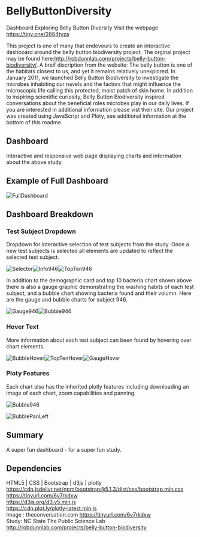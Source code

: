 # BellyButtonDiversity
Dashboard Exploring Belly Button Diversity
Visit the webpage https://tiny.one/2664tyza


This project is one of many that endevours to create an interactive dashboard around the belly button biodiversity project. The orginal project may be found here:http://robdunnlab.com/projects/belly-button-biodiversity/. A breif discription from the website: The belly button is one of the habitats closest to us, and yet it remains relatively unexplored. In January 2011, we launched Belly Button Biodiversity to investigate the microbes inhabiting our navels and the factors that might influence the microscopic life calling this protected, moist patch of skin home. In addition to inspiring scientific curiosity, Belly Button Biodiversity inspired conversations about the beneficial roles microbes play in our daily lives. If you are interested in additional information please vist their site. Our project was created using JavaScript and Ploty, see additional information at the bottom of this readme. 

## Dashboard

Interactive and responsive web page displaying charts and information about the above study.

## Example of Full Dashboard
![FullDashboard](https://user-images.githubusercontent.com/98897041/174480551-fcbf77ac-8e34-4da5-8eba-153ccbf777e5.PNG)

## Dashboard Breakdown
### Test Subject Dropdown 

Dropdown for interactive selection of test subjects from the study. Once a new test subjects is selected all elements are updated to reflect the selected test subject. 
  
![Selector](https://user-images.githubusercontent.com/98897041/174480728-9ee1d763-2bbc-4be0-ad44-006bc6f11484.PNG)![Info946](https://user-images.githubusercontent.com/98897041/174480777-60a09c72-55f7-412b-aaac-57f8f20c8949.PNG)![TopTen946](https://user-images.githubusercontent.com/98897041/174480834-62265e62-e3f3-4378-918e-e0f1841cf621.PNG)

In addition to the demographic card and top 10 bacteria chart shown above there is also a gauge graphic demonstrating the washing habits of each test subject, and a bubble chart showing bacteria found and their volumn. Here are the gauge and bubble charts for subject 946. 

![Gauge946](https://user-images.githubusercontent.com/98897041/174481031-12be8162-6691-42e9-9e71-7a91ebcbf622.PNG)![Bubble946](https://user-images.githubusercontent.com/98897041/174481162-e58ad4b3-95c2-4012-a752-6ca973767638.PNG)

### Hover Text

More information about each test subject can been found by hovering over chart elements. 

![BubbleHover](https://user-images.githubusercontent.com/98897041/174481232-cd821dfc-c13b-42f6-b0af-7ac875ba529e.PNG)![TopTenHover](https://user-images.githubusercontent.com/98897041/174481237-a3c706d7-da0b-404a-97e7-9ccca88a910e.PNG)![GaugeHover](https://user-images.githubusercontent.com/98897041/174481242-067dff95-2258-4371-96c8-889cc7931ed5.PNG)

### Ploty Features 

Each chart also has the inherited plotly features including downloading an image of each chart, zoom capabilities and panning. 

![Bubble946](https://user-images.githubusercontent.com/98897041/174481690-ce32cc72-074a-48b8-835f-aad1857b03b0.PNG)  

![BubblePanLeft](https://user-images.githubusercontent.com/98897041/174481697-9d7d7cc8-dd96-412f-aef4-afcbe160c8a6.PNG)

## Summary
A super fun dashboard - for a super fun study. 

## Dependencies
HTML5 | CSS | Bootstrap | d3js | plotly  
https://cdn.jsdelivr.net/npm/bootstrap@5.1.3/dist/css/bootstrap.min.css  
https://tinyurl.com/6v7rkdxw  
https://d3js.org/d3.v5.min.js  
https://cdn.plot.ly/plotly-latest.min.js  
Image : theconversation.com https://tinyurl.com/6v7rkdxw  
Study: NC State The Public Science Lab http://robdunnlab.com/projects/belly-button-biodiversity
